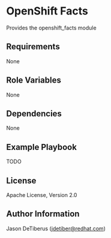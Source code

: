 OpenShift Facts
===============

Provides the openshift_facts module

Requirements
------------

None

Role Variables
--------------

None

Dependencies
------------

None

Example Playbook
----------------

TODO

License
-------

Apache License, Version 2.0

Author Information
------------------

Jason DeTiberus (jdetiber@redhat.com)
